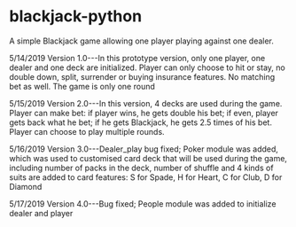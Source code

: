 # blackjack-python
A simple Blackjack game allowing one player playing against one dealer.

5/14/2019 Version 1.0---In this prototype version, only one player, one dealer and one deck are initialized. Player can only choose to hit or stay, no double down, split, surrender or buying insurance features. No matching bet as well. The game is only one round 

5/15/2019 Version 2.0---In this version, 4 decks are used during the game. Player can make bet: if player wins, he gets double his bet; if even, player gets back what he bet; if he gets Blackjack, he gets 2.5 times of his bet. Player can choose to play multiple rounds.

5/16/2019 Version 3.0---Dealer_play bug fixed; Poker module was added, which was used to customised card deck that will be used during the game, including number of packs in the deck, number of shuffle and 4 kinds of suits are added to card features: S for Spade, H for Heart, C for Club, D for Diamond

5/17/2019 Version 4.0---Bug fixed; People module was added to initialize dealer and player

